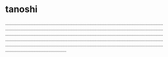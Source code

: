 # tanoshi
............................................................................................................................................................................................................................................................................................................................................................................................................................................................................................................................................................................................................................................................................................